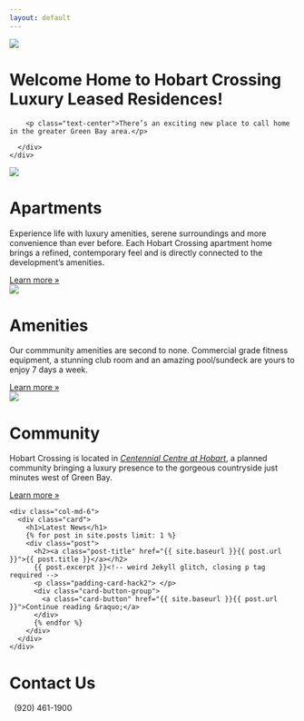 ```yaml
---
layout: default
---
```

<div class="header-image">
<img src="{{ site.baseurl }}/img/hobart-elevation-1.jpg">
</div>

<div class="container">
  <div class="row">
    <div class="col-md-12 center-block">
      <div class="card header-card">
        <h1>Welcome Home to Hobart Crossing Luxury Leased Residences!</h1>

        <p class="text-center">There’s an exciting new place to call home in the greater Green Bay area.</p>

      </div>
    </div>
  </div>

  <div class="row">
    <div class="col-md-6">
      <div class="card">
        <div class="card-header">
          <img src="{{ site.baseurl }}/img/apartments-header.jpg">
        </div>
        <h1>Apartments</h1>
        <p>Experience life with luxury amenities, serene surroundings and more convenience than ever before. Each Hobart Crossing apartment home brings a refined, contemporary feel and is directly connected to the development’s amenities.</p>
        <div class="card-button-group">
          <a class="card-button" href="{{ site.baseurl }}/apartments">Learn more &raquo;</a>
        </div>
      </div>
    </div>
    <div class="col-md-6">
      <div class="card">
        <div class="card-header">
          <img src="{{ site.baseurl }}/img/amenities-header.jpg">
        </div>
        <h1>Amenities</h1>
        <p>Our commmunity amenities are second to none. Commercial grade fitness equipment, a stunning club room and an amazing pool/sundeck are yours to enjoy 7 days a week.</p>
        <p class="padding-card-hack"> </p>
        <div class="card-button-group">
          <a class="card-button" href="{{ site.baseurl }}/amenities">Learn more &raquo;</a>
        </div>
      </div>
    </div>
  </div>

  <div class="row">
    <div class="col-md-6">
      <div class="card">
        <div class="card-header">
          <img src="{{ site.baseurl }}/img/community-header.jpg">
        </div>
        <h1>Community</h1>
        <p>Hobart Crossing is located in <em><a href="http://buildinhobart.com">Centennial Centre at Hobart</a></em>, a planned community bringing a luxury presence to the gorgeous countryside just minutes west of Green Bay.</p>
        <div class="card-button-group">
          <a class="card-button" href="{{ site.baseurl }}/community">Learn more &raquo; </a>
        </div>
      </div>
    </div>

    <div class="col-md-6">
      <div class="card">
        <h1>Latest News</h1>
        {% for post in site.posts limit: 1 %}
        <div class="post">
          <h2><a class="post-title" href="{{ site.baseurl }}{{ post.url }}">{{ post.title }}</a></h2>
          {{ post.excerpt }}<!-- weird Jekyll glitch, closing p tag required -->
          <p class="padding-card-hack2"> </p>
          <div class="card-button-group">
            <a class="card-button" href="{{ site.baseurl }}{{ post.url }}">Continue reading &raquo;</a>
          </div>
          {% endfor %}
        </div>
      </div>
    </div>
  </div>

  <div class="row">
    <div class="col-md-6 col-md-offset-3">
      <div class="card">
        <h1>Contact Us</h1>
        <div class="card-button-group">
          <div class="card-button"><span class="glyphicon glyphicon-earphone"></span>&nbsp;&nbsp;(920) 461-1900</div>
        </div>
      </div>
    </div>
  </div>
</div>
